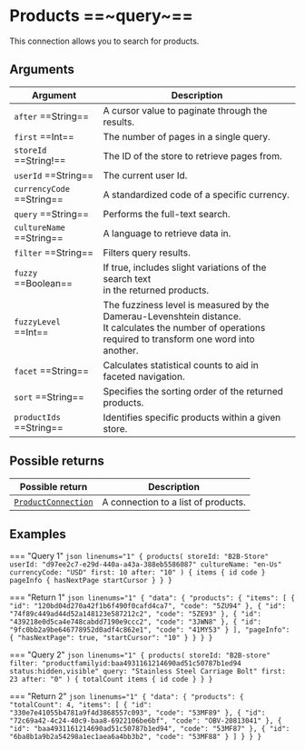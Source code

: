 # Products ==~query~==

This connection allows you to search for products.

## Arguments

| Argument                     	      | Description                                                                                                                                             	|
|------------------------------------	|---------------------------------------------------------------------------------------------------------------------------------------------------------	|
| `after`  ==String==                	| A cursor value to paginate through the results.                                                                                                 	|
| `first`  ==Int==                  	| The number of pages in a single query.                                                                                                        	|
| `storeId`  ==String!==            	| The ID of the store to retrieve pages from.                                                                                                   	|
| `userId`  ==String==              	| The current user Id.                                                                                                                                    	|
| `currencyCode`  ==String==        	| A standardized code of a specific currency.                                                                                                   	|
| `query`  ==String==               	| Performs the full-text search.                                                                                                                          	|
| `cultureName`  ==String==         	| A language to retrieve data in.                                                                                                                                 	|
| `filter`  ==String==              	| Filters query results.                                                                                                                  	|
| `fuzzy`  ==Boolean==              	| If true, includes slight variations of the search text<br>in the returned products.                                                                       |
| `fuzzyLevel`  ==Int==             	| The fuzziness level is measured by the Damerau-Levenshtein distance.<br>It calculates the number of operations required to transform one word into another.|
| `facet`  ==String==               	| Calculates statistical counts to aid in faceted navigation.                                                                                             	|
| `sort`  ==String==                	| Specifies the sorting order of the returned products.                                                                                                   	|
| `productIds`  ==String==          	| Identifies specific products within a given store.                                                                                                      	|

## Possible returns

| Possible return                                                         	| Description                           	|
|--------------------------------------------------------------------------	|---------------------------------------	|
| [`ProductConnection`](../objects/ProductConnection/ProductConnection.md)  |  A connection to a list of products.   	|

## Examples

=== "Query 1"
    ```json linenums="1"
    {
      products(
        storeId: "B2B-Store"
        userId: "d97ee2c7-e29d-440a-a43a-388eb5586087"
        cultureName: "en-Us"
        currencyCode: "USD"
        first: 10
        after: "10"
      ) {
        items {
          id
          code
        }
        pageInfo {
          hasNextPage
          startCursor
        }
      }
    }
    ```

=== "Return 1"
    ```json linenums="1"
    {
      "data": {
        "products": {
          "items": [
            {
              "id": "120bd04d270a42f1b6f490f0cafd4ca7",
              "code": "5ZU94"
            },
            {
              "id": "74f89c449ad44d52a148123e587212c2",
              "code": "5ZE93"
            },
            {
              "id": "439218e0d5ca4e748cabdd7190e9ccc2",
              "code": "3JWN8"
            },
            {
              "id": "9fc0bb2a9be646778952d0adf4c862e1",
              "code": "41MY53"
            }
          ],
          "pageInfo": {
            "hasNextPage": true,
            "startCursor": "10"
          }
        }
      }
    }
    ```

=== "Query 2"
    ```json linenums="1"
    {
      products(
        storeId: "B2B-store"
        filter: "productfamilyid:baa4931161214690ad51c50787b1ed94 status:hidden,visible"
        query: "Stainless Steel Carriage Bolt"
        first: 23
        after: "0"
      ) {
        totalCount
        items {
          id
          code
        }
      }
    }
    ```

=== "Return 2"
    ```json linenums="1"
    {
      "data": {
        "products": {
          "totalCount": 4,
          "items": [
            {
              "id": "330e7e41055b4781a9f4d3868557c093",
              "code": "53MF89"
            },
            {
              "id": "72c69a42-4c24-40c9-baa8-6922106be6bf",
              "code": "OBV-20813041"
            },
            {
              "id": "baa4931161214690ad51c50787b1ed94",
              "code": "53MF87"
            },
            {
              "id": "6ba8b1a9b2a54298a1ec1aea6a4bb3b2",
              "code": "53MF88"
            }
          ]
        }
      }
    }
    ```